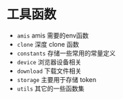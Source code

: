 # 工具函数

- `amis` amis 需要的env函数
- `clone` 深度 clone 函数
- `constants` 存储一些常用的常量定义
- `device` 浏览器设备相关
- `download` 下载文件相关
- `storage` 主要用于存储 token
- `utils` 其它的一些函数集